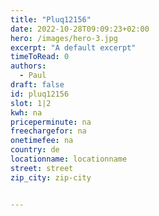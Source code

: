 ```yaml
---
title: "Pluq12156"
date: 2022-10-28T09:09:23+02:00
hero: /images/hero-3.jpg
excerpt: "A default excerpt"
timeToRead: 0
authors:
  - Paul
draft: false
id: pluq12156
slot: 1|2
kwh: na
priceperminute: na
freechargefor: na
onetimefee: na
country: de
locationname: locationname
street: street
zip_city: zip-city


---
```

